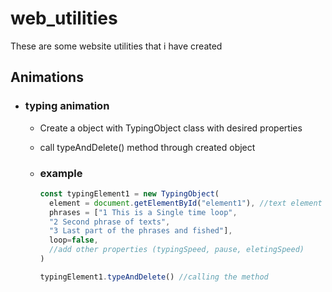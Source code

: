 # web_utilities
These are some website utilities that i have created

## Animations

* ### typing animation
  * Create a object with TypingObject class with desired properties
  * call typeAndDelete() method through created object
  * ### example
 
      ~~~js
      const typingElement1 = new TypingObject(
        element = document.getElementById("element1"), //text element in html file
        phrases = ["1 This is a Single time loop",
        "2 Second phrase of texts",
        "3 Last part of the phrases and fished"],
        loop=false,
        //add other properties (typingSpeed, pause, eletingSpeed)
      )

      typingElement1.typeAndDelete() //calling the method
      ~~~
